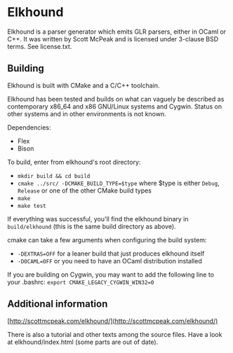 # Elkhound

Elkhound is a parser generator which emits GLR parsers, either in
OCaml or C++. It was written by Scott McPeak and is licensed under
3-clause BSD terms. See license.txt.

## Building

Elkhound is built with CMake and a C/C++ toolchain.

Elkhound has been tested and builds on what can vaguely be described
as contemporary x86_64 and x86 GNU/Linux systems and Cygwin. Status on
other systems and in other environments is not known.

Dependencies:
- Flex
- Bison

To build, enter from elkhound's root directory:
- `mkdir build && cd build`
- `cmake ../src/ -DCMAKE_BUILD_TYPE=$type` where $type is either
  `Debug`, `Release` or one of the other CMake build types
- `make`
- `make test`

If everything was successful, you'll find the elkhound binary in
`build/elkhound` (this is the same build directory as above).

cmake can take a few arguments when configuring the build system:
- `-DEXTRAS=OFF` for a leaner build that just produces elkhound itself
- `-DOCAML=OFF` or you need to have an OCaml distribution installed

If you are building on Cygwin, you may want to add the following line
to your .bashrc:
`export CMAKE_LEGACY_CYGWIN_WIN32=0`

## Additional information

[http://scottmcpeak.com/elkhound/](http://scottmcpeak.com/elkhound/)

There is also a tutorial and other texts among the source files. Have
a look at elkhound/index.html (some parts are out of date).

